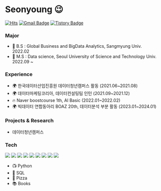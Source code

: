 # Seonyoung 😉
[![Hits](https://hits.seeyoufarm.com/api/count/incr/badge.svg?url=https%3A%2F%2Fgithub.com%2Fhaesoo9410&count_bg=%23EB8B10&title_bg=%23684327&icon=&icon_color=%23E7E7E7&title=VISIT&edge_flat=false)](https://github.com/haesoo9410) 
[![Gmail Badge](https://img.shields.io/badge/Gmail-D14836?style=flat&logo=Gmail&logoColor=white)](mailto:adbstjsdud@gmail.com) 
[![Tistory Badge](https://img.shields.io/badge/Tech%20Blog-555263?style=flat&logoColor=white)](https://haesoo9410.tistory.com/)


  
### Major

- 🌱 B.S : Global Business and BigData Analytics, Sangmyung Univ. 2022.02
- 🥇 M.S : Data science, Seoul University of Science and Technology Univ. 2022.09 ~

### Experience

- 🌍 한국데이터산업진흥원 데이터청년캠퍼스 활동 (2021.06~2021.08)
- 🌍 데이터마케팅코리아, 데이터컨설팅팀 인턴 (2021.09~2021.12)
- 🔥 Naver boostcourse 1th, AI Basic (2022.01~2022.02)
- 🌍 빅데이터 연합동아리 BOAZ 20th, 데이터분석 부분 활동 (2023.01~2024.01)

### Projects & Research

- 데이터청년캠퍼스 

### Tech

<img src="https://img.shields.io/badge/Python-3776AB?style=flate&logo=python&logoColor=white"/>
<img src="https://img.shields.io/badge/rstudio-75AADB?style=flate&logo=python&logoColor=white"/>
<img src="https://img.shields.io/badge/pytorch-EE4C2C?style=flate&logo=python&logoColor=white"/>
<img src="https://img.shields.io/badge/jupyter-F37626?style=flate&logo=python&logoColor=white"/>
<img src="https://img.shields.io/badge/visualstudiocode-007ACC?style=flate&logo=python&logoColor=white"/>
<img src="https://img.shields.io/badge/dbeaver-382923?style=flate&logo=python&logoColor=white"/>
<img src="https://img.shields.io/badge/mysql-4479A1?style=flate&logo=python&logoColor=white"/>
<img src="https://img.shields.io/badge/linux-FCC624?style=flate&logo=python&logoColor=white"/>
<img src="https://img.shields.io/badge/amazonaws-232F3E?style=flate&logo=python&logoColor=white"/>


- 📺 Python
- 👾 SQL
- 🍕 Pizza
- 📚 Books
